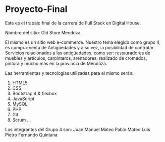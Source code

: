 # Proyecto-Final
Este es el trabajo final de la carrera de Full Stack en Digital House.

Nombre del sitio: Old Store Mendoza

El mismo es un sitio web e-commerce. Nuestro tema elegido como grupo 4, es compra-venta de Antigüedades y a su vez, la 
posibilidad de contratar Servicios relacionados a las antigüedades, como ser: restauradores de muebles y artículos, carpinteros,
arenadores, realizado de cromados, pintura y mucho más en la provincia de Mendoza.

Las herramientas y tecnologías utilizadas para el mismo serán:
1. HTML5
2. CSS
3. Bootstrap 4 & flexbox
4. JavaScript
5. MySQL
6. PHP
7. Git 
8. Scrum 
...

Los integrantes del Grupo 4 son:
Juan Manuel Mateo
Pablo Mateo
Luis Pietro
Fernando Quintana
